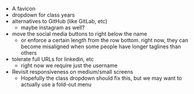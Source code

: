 * A favicon
* dropdown for class years
* alternatives to GitHub (like GitLab, etc)
  - maybe instagram as well?
* move the social media buttons to right below the name
  - or enforce a certain length from the row bottom. right now, they can become misaligned when some people have longer taglines than others
* tolerate full URLs for linkedin, etc
  - right now we require just the username
* Revisit responsiveness on medium/small screens
  - Hopefully the class dropdown should fix this, but we may want to actually use a fold-out menu
